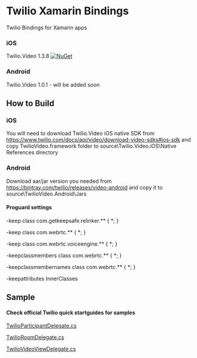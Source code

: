 # Twilio Xamarin Bindings

Twilio Bindings for Xamarin apps

### iOS
Twilio.Video 1.3.8 [![NuGet][video-nuget-img]][video-nuget-link]
### Android
Twilio.Video 1.0.1 - will be added soon

## How to Build

### iOS
You will need to download Twilio.Video iOS native SDK from https://www.twilio.com/docs/api/video/download-video-sdks#ios-sdk and copy TwilioVideo.framework folder to source\Twilio.Video.iOS\Native References directory

### Android
Download aar/jar version you needed from https://bintray.com/twilio/releases/video-android and copy it to source\TwilioVideo.Android\Jars

#### Proguard settings

-keep class com.getkeepsafe.relinker.** { *; }

-keep class com.webrtc.** { *; }

-keep class com.webrtc.voiceengine.** { *; }

-keepclassmembers class com.webrtc.** { *; }

-keepclassmembernames class com.webrtc.** { *; }

-keepattributes InnerClasses

[video-nuget-img]: https://img.shields.io/badge/nuget-1.3.8-blue.svg
[video-nuget-link]: https://www.nuget.org/packages/Twilio.Video.XamarinBinding

## Sample

#### Check official Twilio quick startguides for samples

[TwilioParticipantDelegate.cs](sample/Twilio.Video.Sample.iOS/TwilioParticipantDelegate.cs)

[TwilioRoomDelegate.cs](sample/Twilio.Video.Sample.iOS/TwilioRoomDelegate.cs)

[TwilioVideoViewDelegate.cs](sample/Twilio.Video.Sample.iOS/TwilioVideoViewDelegate.cs)
